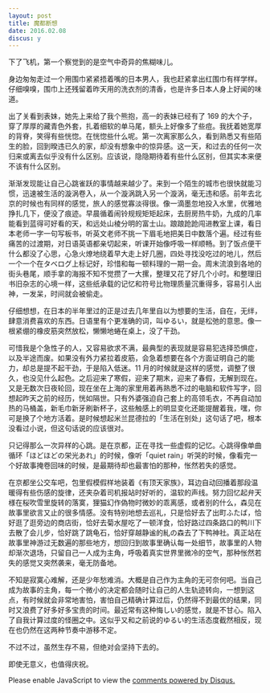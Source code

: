 ```yaml
---
layout: post
title: 魔都断想
date: 2016.02.08
discus: y
---
```


下了飞机，第一个察觉到的是空气中奇异的焦糊味儿。

身边匆匆走过一个用围巾紧紧捂着嘴的日本男人，我也赶紧拿出红围巾有样学样。仔细嗅嗅，围巾上还残留着昨天用的洗衣剂的清香，也是许多日本人身上好闻的味道。

出了关看到表妹，她先上来给了我个熊抱，高一的表妹已经有了 169 的大个子，穿了厚厚的藏青色外套，扎着细软的单马尾，额头上好像多了些痘。我抚着她宽厚的背脊，笑得有些恍惚。在恍惚些什么呢。第一次离家那么久，看到熟悉又有些陌生的脸，回到暌违已久的家，却没有想象中的惊异感。这一天，和过去的任何一次归来或离去似乎没有什么区别。应该说，隐隐期待着有些什么区别，但其实本来便不该有什么区别。

渐渐发现能让自己心跳雀跃的事情越来越少了。来到一个陌生的城市也很快就能习惯，迅速被生活的漩涡卷入，从一个漩涡跳入另一个漩涡，毫无违和感。前年去北京的时候也有同样的感觉，旅人的感觉寡淡得很。像一滴墨忽地投入水里，优雅地挣扎几下，便没了痕迹。早晨循着闹铃规规矩矩起床，去厨房热牛奶，九成的几率能看到蓝得可好看的天，和远处山棱分明的富士山。踉踉跄跄闯进教室上课，看日本老师一字一句写板书，听英文老师不挑一下眉毛地把美日中数落个遍。经过有些痛苦的过渡期，对日语英语都亲切起来，听课开始像呼吸一样顺畅。到了饭点便干什么都没了心思，心急火燎地绕着早大走上好几圈，四处寻找没吃过的地儿，然后一个一个在タベログ上标记好，珍惜和每一顿料理的一期一会。周末流浪到各地的街头巷尾，顺手拿的海报不知不觉攒了一大摞，整理又花了好几个小时。和整理旧书旧杂志的心境一样，这些纸承载的记忆和符号比物理质量沉重得多，容易引人出神，一发呆，时间就会被偷走。

仔细想想，在日本的半年里过的正是过去几年里自以为想要的生活，自在，无绊，肆意消费喜欢的东西。日语里有个更准确的词，叫ゆるい，就是松弛的意思。像一根紧绷的橡皮筋突然放松，懒懒地蜷在桌上，没了干劲。

可惜我是个急性子的人，又容易欲求不满，最典型的表现就是容易犯选择恐惧症，以及半途而废。如果没有外力紧拉着皮筋，会急着想要在各个方面证明自己的能力，却总是提不起干劲，于是陷入低迷。11 月的时候就是这样的感觉，调整了很久，也没见什么起色。之后迎来了寒假，迎来了期末，迎来了春假，无解到现在。又是无数次日夜轮回，现在坐在上海的家里用着再熟悉不过的电脑和软件写字，回想起昨天之前的经历，恍如隔世。只有外婆强迫自己套上的高领毛衣，不再自动加热的马桶盖，新毛巾新牙刷新杯子，这些触感上的明显变化还能提醒着我，嘿，你可是换了个地方活着。是时候想起米兰昆德拉的「生活在别处」这句话了吧，根本没看过小说，但这句话说的应该很对。

只记得那么一次异样的心跳。是在京都，正在寻找一些虚假的记忆。心跳得像单曲循环「ほどほどの栄光あれ」的时候，像听「quiet rain」听哭的时候，像看完一个好故事掩卷回味的时候，是最期待却也最害怕的那种，怅然若失的感觉。

在京都坐公交车吧，包里假模假样地装着《有顶天家族》，耳边自动回播着那段温暖得有些伤感的旋律，还夹杂着司机报站时好听的，温软的声线。努力回忆起弁天様在桜吹雪里旋转的落寞，狸猫幻作偽物时微妙的乖离感，或者别的什么，森见在故事里欲言又止的很多情感。没有特别地想去巡礼，只是恰好去了出町ふたば，恰好逛了逛旁边的商店街，恰好去菊水屋吃了一顿洋食，恰好路过四条路口的鸭川下去散了会儿步，恰好跳了跳龟石，恰好穿越静谧的糺の森去了下鸭神社。真正站在故事里神游过无数遍的那些地方，想回归到故事里确认每一处细节，故事里的人物却渐次退场，只留自己一人成为主角，呼吸着真实世界里微冷的空气，那种怅然若失的感觉又突然袭来，毫无防备地。

不知是寂寞心难解，还是少年愁难消。大概是自己作为主角的无可奈何吧。当自己成为故事的主角，每一个微小的决定都会随时让自己的人生轨迹转向，一想到这点，有时候就会非常地害怕，害怕自己精确计算过后，仍然得不到最优的结果，同时又浪费了好多好多宝贵的时间。最近常有这种悔しい的感觉，就是不甘心。陷入了自我计算过度的怪圈之中。这似乎又和之前说的ゆるい的生活态度截然相反，现在也仍然在这两种节奏中游移不定。

不过不过，虽然生存不易，但绝对会坚持下去的。

即使无意义，也值得庆祝。

<div id="disqus_thread"></div>
<script type="text/javascript">
    /* * * CONFIGURATION VARIABLES * * */
    var disqus_shortname = 'richor';
    
    /* * * DON'T EDIT BELOW THIS LINE * * */
    (function() {
        var dsq = document.createElement('script'); dsq.type = 'text/javascript'; dsq.async = true;
        dsq.src = '//' + disqus_shortname + '.disqus.com/embed.js';
        (document.getElementsByTagName('head')[0] || document.getElementsByTagName('body')[0]).appendChild(dsq);
    })();
</script>
<noscript>Please enable JavaScript to view the <a href="https://disqus.com/?ref_noscript" rel="nofollow">comments powered by Disqus.</a></noscript>









